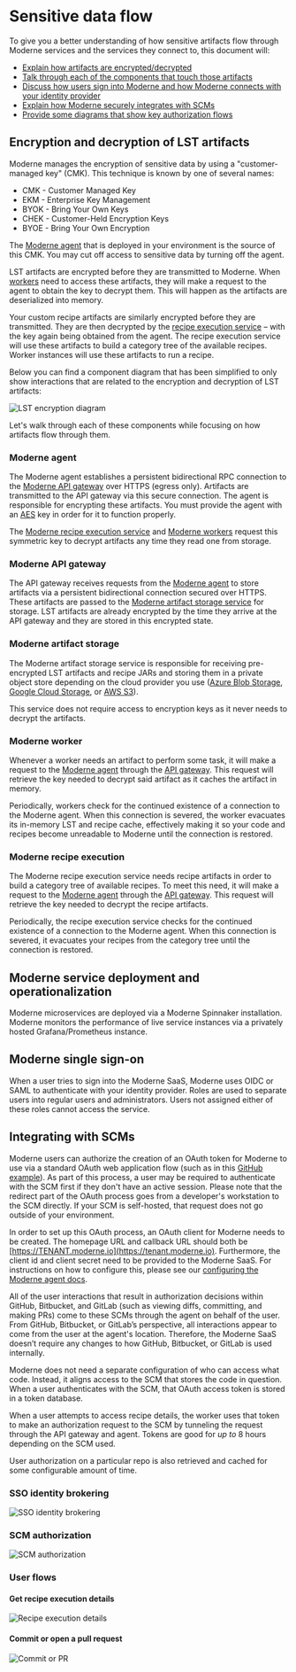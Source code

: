 # Sensitive data flow

To give you a better understanding of how sensitive artifacts flow through Moderne services and the services they connect to, this document will:

* [Explain how artifacts are encrypted/decrypted](flow.md#encryption-and-decryption-of-lst-artifacts)
* [Talk through each of the components that touch those artifacts](flow.md#moderne-agent)
* [Discuss how users sign into Moderne and how Moderne connects with your identity provider](flow.md#moderne-single-sign-on)
* [Explain how Moderne securely integrates with SCMs](flow.md#integrating-with-scms)
* [Provide some diagrams that show key authorization flows](flow.md#sso-identity-brokering)

## Encryption and decryption of LST artifacts

Moderne manages the encryption of sensitive data by using a "customer-managed key" (CMK). This technique is known by one of several names:

* CMK - Customer Managed Key
* EKM - Enterprise Key Management
* BYOK - Bring Your Own Keys
* CHEK - Customer-Held Encryption Keys
* BYOE - Bring Your Own Encryption

The [Moderne agent](flow.md#moderne-agent) that is deployed in your environment is the source of this CMK. You may cut off access to sensitive data by turning off the agent.

LST artifacts are encrypted before they are transmitted to Moderne. When [workers](flow.md#moderne-worker) need to access these artifacts, they will make a request to the agent to obtain the key to decrypt them. This will happen as the artifacts are deserialized into memory.

Your custom recipe artifacts are similarly encrypted before they are transmitted. They are then decrypted by the [recipe execution service](flow.md#moderne-recipe-execution) – with the key again being obtained from the agent. The recipe execution service will use these artifacts to build a category tree of the available recipes. Worker instances will use these artifacts to run a recipe.

Below you can find a component diagram that has been simplified to only show interactions that are related to the encryption and decryption of LST artifacts:

![LST encryption diagram](../../../.gitbook/assets/LST-encryption-diagram.png)

Let's walk through each of these components while focusing on how artifacts flow through them.

### Moderne agent

The Moderne agent establishes a persistent bidirectional RPC connection to the [Moderne API gateway](flow.md#moderne-api-gateway) over HTTPS (egress only). Artifacts are transmitted to the API gateway via this secure connection. The agent is responsible for encrypting these artifacts. You must provide the agent with an [AES](https://en.wikipedia.org/wiki/Advanced\_Encryption\_Standard) key in order for it to function properly.

The [Moderne recipe execution service](flow.md#moderne-recipe-execution) and [Moderne workers](flow.md#moderne-worker) request this symmetric key to decrypt artifacts any time they read one from storage.

### Moderne API gateway

The API gateway receives requests from the [Moderne agent](flow.md#moderne-agent) to store artifacts via a persistent bidirectional connection secured over HTTPS. These artifacts are passed to the [Moderne artifact storage service](flow.md#moderne-artifact-storage) for storage. LST artifacts are already encrypted by the time they arrive at the API gateway and they are stored in this encrypted state.

### Moderne artifact storage

The Moderne artifact storage service is responsible for receiving pre-encrypted LST artifacts and recipe JARs and storing them in a private object store depending on the cloud provider you use ([Azure Blob Storage](https://learn.microsoft.com/en-us/azure/storage/blobs/), [Google Cloud Storage](https://cloud.google.com/storage), or [AWS S3](https://aws.amazon.com/pm/serv-s3/)).

This service does not require access to encryption keys as it never needs to decrypt the artifacts.

### Moderne worker

Whenever a worker needs an artifact to perform some task, it will make a request to the [Moderne agent](flow.md#moderne-agent) through the [API gateway](flow.md#moderne-api-gateway). This request will retrieve the key needed to decrypt said artifact as it caches the artifact in memory.

Periodically, workers check for the continued existence of a connection to the Moderne agent. When this connection is severed, the worker evacuates its in-memory LST and recipe cache, effectively making it so your code and recipes become unreadable to Moderne until the connection is restored.

### Moderne recipe execution

The Moderne recipe execution service needs recipe artifacts in order to build a category tree of available recipes. To meet this need, it will make a request to the [Moderne agent](flow.md#moderne-agent) through the [API gateway](flow.md#moderne-api-gateway). This request will retrieve the key needed to decrypt the recipe artifacts.

Periodically, the recipe execution service checks for the continued existence of a connection to the Moderne agent. When this connection is severed, it evacuates your recipes from the category tree until the connection is restored.

## Moderne service deployment and operationalization

Moderne microservices are deployed via a Moderne Spinnaker installation. Moderne monitors the performance of live service instances via a privately hosted Grafana/Prometheus instance.

## Moderne single sign-on

When a user tries to sign into the Moderne SaaS, Moderne uses OIDC or SAML to authenticate with your identity provider. Roles are used to separate users into regular users and administrators. Users not assigned either of these roles cannot access the service.

## Integrating with SCMs

Moderne users can authorize the creation of an OAuth token for Moderne to use via a standard OAuth web application flow (such as in this [GitHub example](https://docs.github.com/en/apps/oauth-apps/building-oauth-apps/authorizing-oauth-apps#web-application-flow)). As part of this process, a user may be required to authenticate with the SCM first if they don't have an active session. Please note that the redirect part of the OAuth process goes from a developer's workstation to the SCM directly. If your SCM is self-hosted, that request does not go outside of your environment.

In order to set up this OAuth process, an OAuth client for Moderne needs to be created. The homepage URL and callback URL should both be [https://TENANT.moderne.io](https://tenant.moderne.io). Furthermore, the client id and client secret need to be provided to the Moderne SaaS. For instructions on how to configure this, please see our [configuring the Moderne agent docs](../how-to-guides/agent-configuration/agent-configuration.md).

All of the user interactions that result in authorization decisions within GitHub, Bitbucket, and GitLab (such as viewing diffs, committing, and making PRs) come to these SCMs through the agent on behalf of the user. From GitHub, Bitbucket, or GitLab’s perspective, all interactions appear to come from the user at the agent's location. Therefore, the Moderne SaaS doesn’t require any changes to how GitHub, Bitbucket, or GitLab is used internally.

Moderne does not need a separate configuration of who can access what code. Instead, it aligns access to the SCM that stores the code in question. When a user authenticates with the SCM, that OAuth access token is stored in a token database.

When a user attempts to access recipe details, the worker uses that token to make an authorization request to the SCM by tunneling the request through the API gateway and agent. Tokens are good for _up to_ 8 hours depending on the SCM used.

User authorization on a particular repo is also retrieved and cached for some configurable amount of time.

### SSO identity brokering

![SSO identity brokering](../../../.gitbook/assets/sso-identity-brokering.png)

### SCM authorization

![SCM authorization](../../../.gitbook/assets/scm-authorization.png)

### User flows

#### Get recipe execution details

![Recipe execution details](../../../.gitbook/assets/recipe-execution-details.png)

#### Commit or open a pull request

![Commit or PR](../../../.gitbook/assets/commit-or-pr.png)
